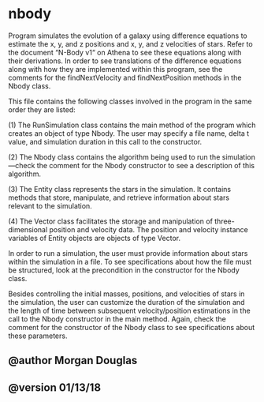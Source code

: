 # nbody


Program simulates the evolution of a galaxy using difference equations to estimate
the x, y, and z positions and x, y, and z velocities of stars. Refer to the document “N-Body v1“ on Athena
to see these equations along with their derivations. In order to see translations of the difference equations
along with how they are implemented within this program, see the comments for the findNextVelocity and findNextPosition
methods in the Nbody class. 

This file contains the following classes involved in the program in the same order they are listed:

(1) The RunSimulation class contains the main method of the program which creates an object
of type Nbody. The user may specify a file name, delta t value, and simulation duration
in this call to the constructor.

(2) The Nbody class contains the algorithm being used to run the simulation—check the comment for the Nbody constructor
to see a description of this algorithm.

(3) The Entity class represents the stars in the simulation. It contains methods that store, manipulate, and 
retrieve information about stars relevant to the simulation.

(4) The Vector class facilitates the storage and manipulation of three-dimensional position
and velocity data. The position and velocity instance variables of Entity objects are objects of type Vector.

In order to run a simulation, the user must provide information about stars within the simulation 
in a file. To see specifications about how the file must be structured, look at the precondition
in the constructor for the Nbody class.

Besides controlling the initial masses, positions, and velocities of stars in the simulation,
the user can customize the duration of the simulation and the length of time between subsequent
velocity/position estimations in the call to the Nbody constructor in the main method. 
Again, check the comment for the constructor of the Nbody class to see specifications about these parameters.

## @author Morgan Douglas
## @version 01/13/18

